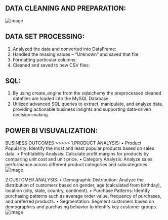 ## DATA CLEANING AND PREPARATION:
![image](https://github.com/user-attachments/assets/95e913c8-ffab-48f5-8cf9-471a215b305f)

## DATA SET PROCESSING:
  1.	Analyzed the data and converted into DataFrame:
  2.	Handled the missing values – “Unknown” and saved that file:
  3.	Formatting particular columns:
  4.	Cleaned and saved to new CSV files:
     
## SQL: 
  1. By using create_engine from the sqlalchemy the preprocessed cleaned datafiles are loaded into the MySQL Database 
  2. Utilized advanced SQL queries to extract, manipulate, and analyze data, providing actionable business insights and supporting data-driven decision-making.
     
## POWER BI VISUVALIZATION:     
BUSINESS OUTCOMES >>>>> 
  1.PRODUCT ANALYSIS:
  •	Product Popularity: Identify the most and least popular products based on sales data.
  •	Profitability Analysis: Calculate profit margins for products by comparing unit cost and unit price.
  •	Category Analysis: Analyze sales performance across different product categories and subcategories.
  ![image](https://github.com/user-attachments/assets/0cfc76e8-cc24-4d6d-8237-6dd5a447e074)

  2.CUSTOMER ANALYSIS:
  •	Demographic Distribution: Analyze the distribution of customers based on gender, age (calculated from birthday), location (city, state, country, continent).
  •	Purchase Patterns: Identify purchasing patterns such as average order value, frequency of purchases, and preferred products.
  •	Segmentation: Segment customers based on demographics and purchasing behavior to identify key customer groups.
  ![image](https://github.com/user-attachments/assets/6505c82f-4217-4683-b79d-090b8f274e44)



  
       	
